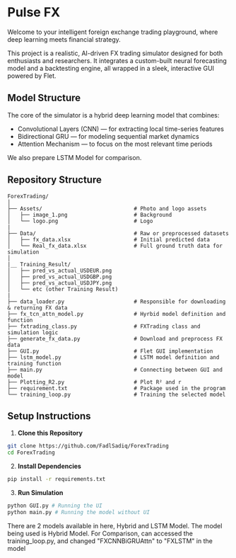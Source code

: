 # Pulse FX 

Welcome to your intelligent foreign exchange trading playground, where deep learning meets financial strategy.

This project is a realistic, AI-driven FX trading simulator designed for both enthusiasts and researchers. It integrates a custom-built neural forecasting model and a backtesting engine, all wrapped in a sleek, interactive GUI powered by Flet.

## Model Structure
The core of the simulator is a hybrid deep learning model that combines:

- Convolutional Layers (CNN) — for extracting local time-series features
- Bidirectional GRU — for modeling sequential market dynamics
- Attention Mechanism — to focus on the most relevant time periods

We also prepare LSTM Model for comparison.

## Repository Structure
```
ForexTrading/
│
├── Assets/                             # Photo and logo assets
│   ├── image_1.png                     # Background
│   └── logo.png                        # Logo
|
├── Data/                               # Raw or preprocessed datasets
│   ├── fx_data.xlsx                    # Initial predicted data
│   └── Real_fx_data.xlsx               # Full ground truth data for simulation
│
|__ Training_Result/
│   ├── pred_vs_actual_USDEUR.png       
│   ├── pred_vs_actual_USDGBP.png       
│   ├── pred_vs_actual_USDJPY.png       
│   └── etc (other Training Result)     
|
├── data_loader.py                      # Responsible for downloading & returning FX data
├── fx_tcn_attn_model.py                # Hyrbid model definition and function
├── fxtrading_class.py                  # FXTrading class and simulation logic
├── generate_fx_data.py                 # Download and preprocess FX data
├── GUI.py                              # Flet GUI implementation
├── lstm_model.py                       # LSTM model definition and training function
├── main.py                             # Connecting between GUI and model
├── Plotting_R2.py                      # Plot R² and r
├── requirement.txt                     # Package used in the program
└── training_loop.py                    # Training the selected model
```

## Setup Instructions

1. **Clone this Repository**  
```bash
git clone https://github.com/FadlSadiq/ForexTrading
cd ForexTrading
```

2. **Install Dependencies**  
```bash
pip install -r requirements.txt
```

3. **Run Simulation**  
```bash
python GUI.py # Running the UI
python main.py # Running the model without UI
```
There are 2 models available in here, Hybrid and LSTM Model. The model being used is Hybrid Model.
For Comparison, can accessed the training_loop.py, and changed "FXCNNBiGRUAttn" to "FXLSTM" in the model